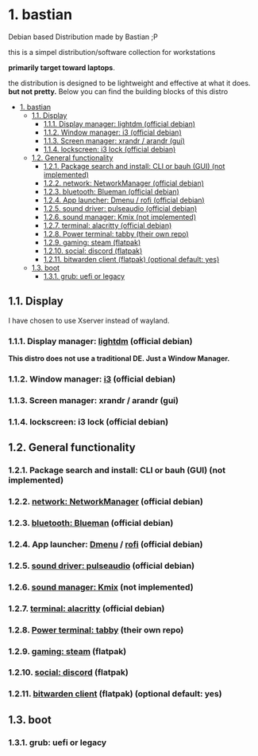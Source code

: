 # 1. bastian
Debian based Distribution made by Bastian ;P


this is a simpel distribution/software collection for workstations 

**primarily target toward laptops**.

the distribution is designed to be lightweight and effective at what it does. **but not pretty.** Below you can find the building blocks of this distro 

- [1. bastian](#1-bastian)
  - [1.1. Display](#11-display)
    - [1.1.1. Display manager: lightdm (official debian)](#111-display-manager-lightdm-official-debian)
    - [1.1.2. Window manager: i3 (official debian)](#112-window-manager-i3-official-debian)
    - [1.1.3. Screen manager: xrandr / arandr (gui)](#113-screen-manager-xrandr--arandr-gui)
    - [1.1.4. lockscreen: i3 lock (official debian)](#114-lockscreen-i3-lock-official-debian)
  - [1.2. General functionality](#12-general-functionality)
    - [1.2.1. Package search and install: CLI or bauh (GUI) (not implemented)](#121-package-search-and-install-cli-or-bauh-gui-not-implemented)
    - [1.2.2. network: NetworkManager (official debian)](#122-network-networkmanager-official-debian)
    - [1.2.3. bluetooth: Blueman (official debian)](#123-bluetooth-blueman-official-debian)
    - [1.2.4. App launcher: Dmenu / rofi (official debian)](#124-app-launcher-dmenu--rofi-official-debian)
    - [1.2.5. sound driver: pulseaudio (official debian)](#125-sound-driver-pulseaudio-official-debian)
    - [1.2.6. sound manager: Kmix (not implemented)](#126-sound-manager-kmix-not-implemented)
    - [1.2.7. terminal: alacritty (official debian)](#127-terminal-alacritty-official-debian)
    - [1.2.8. Power terminal: tabby (their own repo)](#128-power-terminal-tabby-their-own-repo)
    - [1.2.9. gaming: steam (flatpak)](#129-gaming-steam-flatpak)
    - [1.2.10. social: discord (flatpak)](#1210-social-discord-flatpak)
    - [1.2.11. bitwarden client (flatpak) (optional default: yes)](#1211-bitwarden-client-flatpak-optional-default-yes)
  - [1.3. boot](#13-boot)
    - [1.3.1. grub: uefi or legacy](#131-grub-uefi-or-legacy)



## 1.1. Display

I have chosen to use Xserver instead of wayland.

### 1.1.1. Display manager: [lightdm](https://github.com/canonical/lightdm) (official debian)
**This distro does not use a traditional DE. Just a Window Manager.**
### 1.1.2. Window manager: [i3](https://i3wm.org/) (official debian)

### 1.1.3. Screen manager: xrandr / arandr (gui)

### 1.1.4. lockscreen: i3 lock (official debian)

## 1.2. General functionality

### 1.2.1. Package search and install: CLI or bauh (GUI) (not implemented)

### 1.2.2. [network: NetworkManager](https://github.com/NetworkManager/NetworkManager) (official debian)

### 1.2.3. [bluetooth: Blueman](https://github.com/blueman-project/blueman) (official debian)

### 1.2.4. App launcher: [Dmenu](https://github.com/i3/i3/blob/next/i3-dmenu-desktop) / [rofi](https://github.com/davatorium/rofi) (official debian)

### 1.2.5. [sound driver: pulseaudio](https://gitlab.freedesktop.org/pulseaudio/pulseaudio) (official debian)

### 1.2.6. [sound manager: Kmix](https://github.com/KDE/kmix) (not implemented)

### 1.2.7. [terminal: alacritty](https://github.com/alacritty/alacritty) (official debian)

### 1.2.8. [Power terminal: tabby](https://github.com/Eugeny/tabby) (their own repo)

### 1.2.9. [gaming: steam](https://flathub.org/apps/com.valvesoftware.Steam) (flatpak)

### 1.2.10. [social: discord](https://flathub.org/apps/com.discordapp.Discord) (flatpak)

### 1.2.11. [bitwarden client](https://flathub.org/apps/com.bitwarden.desktop) (flatpak) (optional default: yes)

## 1.3. boot

### 1.3.1. grub: uefi or legacy